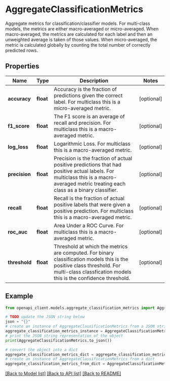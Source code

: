 # AggregateClassificationMetrics

Aggregate metrics for classification/classifier models. For multi-class models, the metrics are either macro-averaged or micro-averaged. When macro-averaged, the metrics are calculated for each label and then an unweighted average is taken of those values. When micro-averaged, the metric is calculated globally by counting the total number of correctly predicted rows.

## Properties

Name | Type | Description | Notes
------------ | ------------- | ------------- | -------------
**accuracy** | **float** | Accuracy is the fraction of predictions given the correct label. For multiclass this is a micro-averaged metric. | [optional] 
**f1_score** | **float** | The F1 score is an average of recall and precision. For multiclass this is a macro-averaged metric. | [optional] 
**log_loss** | **float** | Logarithmic Loss. For multiclass this is a macro-averaged metric. | [optional] 
**precision** | **float** | Precision is the fraction of actual positive predictions that had positive actual labels. For multiclass this is a macro-averaged metric treating each class as a binary classifier. | [optional] 
**recall** | **float** | Recall is the fraction of actual positive labels that were given a positive prediction. For multiclass this is a macro-averaged metric. | [optional] 
**roc_auc** | **float** | Area Under a ROC Curve. For multiclass this is a macro-averaged metric. | [optional] 
**threshold** | **float** | Threshold at which the metrics are computed. For binary classification models this is the positive class threshold. For multi-class classfication models this is the confidence threshold. | [optional] 

## Example

```python
from openapi_client.models.aggregate_classification_metrics import AggregateClassificationMetrics

# TODO update the JSON string below
json = "{}"
# create an instance of AggregateClassificationMetrics from a JSON string
aggregate_classification_metrics_instance = AggregateClassificationMetrics.from_json(json)
# print the JSON string representation of the object
print(AggregateClassificationMetrics.to_json())

# convert the object into a dict
aggregate_classification_metrics_dict = aggregate_classification_metrics_instance.to_dict()
# create an instance of AggregateClassificationMetrics from a dict
aggregate_classification_metrics_from_dict = AggregateClassificationMetrics.from_dict(aggregate_classification_metrics_dict)
```
[[Back to Model list]](../README.md#documentation-for-models) [[Back to API list]](../README.md#documentation-for-api-endpoints) [[Back to README]](../README.md)


